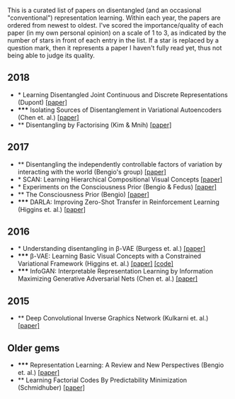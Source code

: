 This is a curated list of papers on disentangled (and an occasional "conventional") representation learning. Within each year, the papers are ordered from newest to oldest. I've scored the importance/quality of each paper (in my own personal opinion) on a scale of 1 to 3, as indicated by the number of stars in front of each entry in the list. If a star is replaced by a question mark, then it represents a paper I haven't fully read yet, thus not being able to judge its quality. 

## 2018 

* \* Learning Disentangled Joint Continuous and Discrete Representations (Dupont) [[paper]](https://arxiv.org/abs/1804.00104)
* __***__ Isolating Sources of Disentanglement in Variational Autoencoders (Chen et. al.) [[paper]](https://arxiv.org/abs/1802.04942v2)
* ** Disentangling by Factorising (Kim & Mnih) [[paper]](https://arxiv.org/abs/1802.05983)
 
## 2017

* ** Disentangling the independently controllable factors of variation by interacting with the world (Bengio's group) [[paper]](https://arxiv.org/abs/1802.09484) 
* \* SCAN: Learning Hierarchical Compositional Visual Concepts [[paper]](https://arxiv.org/abs/1707.03389)
* \* Experiments on the Consciousness Prior (Bengio & Fedus) [[paper]](https://ai-on.org/pdf/bengio-consciousness-prior.pdf)
* ** The Consciousness Prior (Bengio) [[paper]](https://arxiv.org/abs/1709.08568)
* __***__ DARLA: Improving Zero-Shot Transfer in Reinforcement Learning (Higgins et. al.) [[paper]](https://arxiv.org/abs/1707.08475)

## 2016

* \* Understanding disentangling in β-VAE (Burgess et. al.) [[paper]](https://arxiv.org/abs/1804.03599)
* __***__ β-VAE: Learning Basic Visual Concepts with a Constrained Variational Framework (Higgins et. al.) [[paper]](https://openreview.net/forum?id=Sy2fzU9gl) [[code]](https://github.com/sootlasten/beta-vae)
* __***__ InfoGAN: Interpretable Representation Learning by Information Maximizing Generative Adversarial Nets (Chen et. al.) [[paper]](https://arxiv.org/abs/1606.03657)

## 2015

* ** Deep Convolutional Inverse Graphics Network (Kulkarni et. al.) [[paper]](https://arxiv.org/abs/1503.03167)

## Older gems

* __***__ Representation Learning: A Review and New Perspectives (Bengio et. al.) [[paper]](https://arxiv.org/abs/1206.5538?context=cs)
* ** Learning Factorial Codes By Predictability Minimization (Schmidhuber) [[paper]](https://www.mitpressjournals.org/doi/pdf/10.1162/neco.1992.4.6.863)

